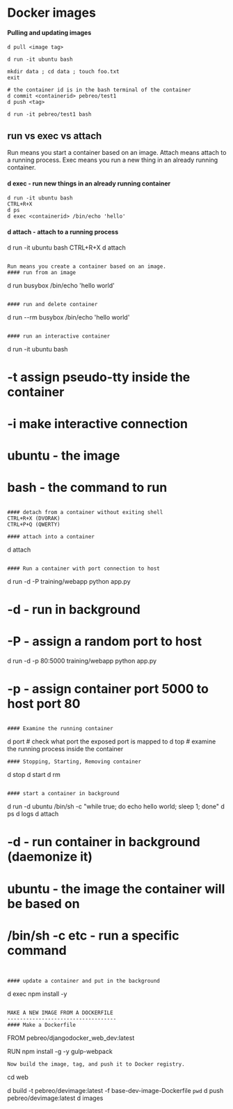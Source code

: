 # Docker images


#### Pulling and updating images
```
d pull <image tag>

d run -it ubuntu bash

mkdir data ; cd data ; touch foo.txt 
exit

# the container id is in the bash terminal of the container
d commit <containerid> pebreo/test1
d push <tag>

d run -it pebreo/test1 bash
```


run vs exec vs attach 
----------------------
Run means you start a container based on an image.
Attach means attach to a running process.
Exec means you run a new thing in an already running container.

#### d exec  - run new things in an already running container
```
d run -it ubuntu bash
CTRL+R+X
d ps
d exec <containerid> /bin/echo 'hello'
```
#### d attach - attach to a running process
d run -it ubuntu bash
CTRL+R+X
d attach <containerid>
```

Run means you create a container based on an image.
#### run from an image
````
d run busybox /bin/echo 'hello world'
```

#### run and delete container
```
d run --rm busybox /bin/echo 'hello world'
```

#### run an interactive container
```
d run -it ubuntu bash
# -t assign pseudo-tty inside the container
# -i make interactive connection 
# ubuntu - the image
# bash - the command to run
```

#### detach from a container without exiting shell
CTRL+R+X (DVORAK)
CTRL+P+Q (QWERTY)

#### attach into a container
```
d attach <containerid>
```

#### Run a container with port connection to host
```
d run -d -P training/webapp python app.py
# -d - run in background
# -P - assign a random port to host

d run -d -p 80:5000 training/webapp python app.py
# -p - assign container port 5000 to host port 80
```

#### Examine the running container
```
d port <containerid> <exposedport> # check what port the exposed port is mapped to
d top <containerid>  # examine the running process inside the container
```
#### Stopping, Starting, Removing container
```
d stop <containerid>
d start <containerid>
d rm <containerid>
```

#### start a container in background
```
d run -d ubuntu /bin/sh -c "while true; do echo hello world; sleep 1; done"
d ps
d logs <containerid>
d attach <containerid>

# -d - run container in background (daemonize it)
# ubuntu - the image the container will be based on
# /bin/sh -c etc  - run a specific command
```


#### update a container and put in the background
```
d exec <containerid> npm install -y 
```

MAKE A NEW IMAGE FROM A DOCKERFILE
-----------------------------------
#### Make a Dockerfile
```
FROM pebreo/djangodocker_web_dev:latest

RUN npm install -g -y gulp-webpack
```
Now build the image, tag, and push it to Docker registry.
```
cd web

d build -t pebreo/devimage:latest -f base-dev-image-Dockerfile `pwd`
d push pebreo/devimage:latest
d images
```



